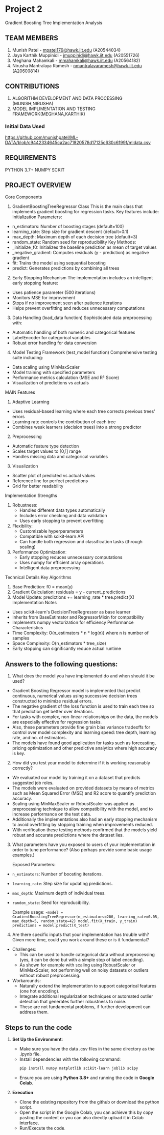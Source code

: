 # Project 2

Gradient Boosting Tree Implementation Analysis

## TEAM MEMBERS
1. Munish Patel - mpatel176@hawk.iit.edu (A20544034)
2. Jaya Karthik Muppinidi - jmuppinidi@hawk.iit.edu (A20551726)
3. Meghana Mahamkali - mmahamkali@hawk.iit.edu (A20564182)
4. Nirusha Mantralaya Ramesh - nmantralayaramesh@hawk.iit.edu (A20600814)

## CONTRIBUTIONS
1. ALGORITHM DEVELOPMENT AND DATA PROCESSING (MUNISH,NIRUSHA)
2. MODEL IMPLIMENTATION AND TESTING FRAMEWORK(MEGHANA,KARTHIK)

### Initial Data Used
  https://github.com/munishpatel/ML-DATA/blob/c9442334645ca2ac71820578d17125c630c6199f/mldata.csv

## REQUIREMENTS
PYTHON 3.7+
NUMPY
SCKIT

## PROJECT OVERVIEW 

Core Components
1. GradientBoostingTreeRegressor Class
This is the main class that implements gradient boosting for regression tasks. 
Key features include:
Initialization Parameters:
* n_estimators: Number of boosting stages (default=100)
* learning_rate: Step size for gradient descent (default=0.1)
* max_depth: Maximum depth of each decision tree (default=3)
* random_state: Random seed for reproducibility
Key Methods:
* _initialize_f0: Initializes the baseline prediction as mean of target values
* _negative_gradient: Computes residuals (y - prediction) as negative gradient
* fit: Trains the model using sequential boosting
* predict: Generates predictions by combining all trees
2. Early Stopping Mechanism
The implementation includes an intelligent early stopping feature:
* Uses patience parameter (500 iterations)
* Monitors MSE for improvement
* Stops if no improvement seen after patience iterations
* Helps prevent overfitting and reduces unnecessary computations
3. Data Handling (load_data function)
Sophisticated data preprocessing with:
* Automatic handling of both numeric and categorical features
* LabelEncoder for categorical variables
* Robust error handling for data conversion
4. Model Testing Framework (test_model function)
Comprehensive testing suite including:
* Data scaling using MinMaxScaler
* Model training with specified parameters
* Performance metrics calculation (MSE and R² Score)
* Visualization of predictions vs actuals

MAIN Features
1. Adaptive Learning
* Uses residual-based learning where each tree corrects previous trees' errors
* Learning rate controls the contribution of each tree
* Combines weak learners (decision trees) into a strong predictor
2. Preprocessing
* Automatic feature type detection
* Scales target values to [0,1] range
* Handles missing data and categorical variables
3. Visualization
* Scatter plot of predicted vs actual values
* Reference line for perfect predictions
* Grid for better readability

Implementation Strengths
1. Robustness:
    * Handles different data types automatically
    * Includes error checking and data validation
    * Uses early stopping to prevent overfitting
2. Flexibility:
    * Customizable hyperparameters
    * Compatible with scikit-learn API
    * Can handle both regression and classification tasks (through scaling)
3. Performance Optimization:
    * Early stopping reduces unnecessary computations
    * Uses numpy for efficient array operations
    * Intelligent data preprocessing

Technical Details
Key Algorithms
1. Base Prediction:
f0 = mean(y)
2. Gradient Calculation:
residuals = y - current_predictions
3. Model Update:
predictions += learning_rate * tree.predict(X)
Implementation Notes
* Uses scikit-learn's DecisionTreeRegressor as base learner
* Inherits from BaseEstimator and RegressorMixin for compatibility
* Implements numpy vectorization for efficiency
Performance Characteristics
* Time Complexity: O(n_estimators * n * log(n)) where n is number of samples
* Space Complexity: O(n_estimators * tree_size)
* Early stopping can significantly reduce actual runtime


## Answers to the following questions:
1. What does the model you have implemented do and when should it be used?

  - Gradient Boosting Regressor model is implemented that predict continuous, numerical values using successive decision trees constructed to minimize residual errors. 
  - The negative gradient of the loss function is used to train each tree so that prediction get better over iterations. 
  - For tasks with complex, non-linear relationships on the data, the models are especially effective for regression tasks.
  - Also, these parameters provide fine grain bias variance tradeoffs for control over model complexity and learning speed: tree depth, learning rate, and no. of estimators. 
  - The models have found good application for tasks such as forecasting, pricing optimization and other predictive analytics where high accuracy is key.

2. How did you test your model to determine if it is working reasonably correctly?
   
  - We evaluated our model by training it on a dataset that predicts suggested job roles.
  - The models were evaluated on provided datasets by means of metrics such as Mean Squared Error (MSE) and R2 score to quantify prediction accuracy.
  - Scaling using MinMaxScaler or RobustScaler was applied as preprocessing technique to allow compatibility with the model, and to increase performance on the test data.
  - Additionally the implementations also had an early stopping mechanism to avoid overfitting by stopping training when improvements reduced.
  - With verification these testing methods confirmed that the models yield robust and accurate predictions where the dataset lies.

3. What parameters have you exposed to users of your implementation in order to tune performance? (Also perhaps provide some basic usage examples.)
   
    Exposed Parameters:
  - ```n_estimators```: Number of boosting iterations.
  - ```learning_rate```: Step size for updating predictions.
  - ```max_depth```: Maximum depth of individual trees.
  - ```random_state```: Seed for reproducibility.

    Example usage:
  -```
      model = GradientBoostingTreeRegressor(n_estimators=200, learning_rate=0.05, max_depth=5, random_state=42)
      model.fit(X_train, y_train)
      predictions = model.predict(X_test) ```
    
4. Are there specific inputs that your implementation has trouble with? Given more time, could you work around these or is it fundamental?

  - Challenges:
    * This can be used to handle categorical data without preprocessing (yes, it can be done but with a simple step of label encoding).
    * As shown for example with scaling using RobustScaler or MinMaxScaler, not performing well on noisy datasets or outliers without robust preprocessing.
  - Workarounds:
    * Naturally extend the implementation to support categorical features (one hot encoding).
    * Integrate additional regularization techniques or automated outlier detection that generates further robustness to noise.
    * These are not fundamental problems, if further development can address them.

## Steps to run the code

1. **Set Up the Environment**:
   - Make sure you have the data .csv files in the same directory as the .ipynb file.
   - Install dependencies with the following command:
     ```bash
     pip install numpy matplotlib scikit-learn joblib scipy
     ```
   - Ensure you are using **Python 3.8+** and running the code in **Google Colab**.

2. **Execution**
   - Clone the existing repository from the github or download the python script.
   - Open the script in the Google Colab, you can achieve this by copy pasting the content or you can also directly upload it in Colab interface.
   - Run/Execute the code.
  

